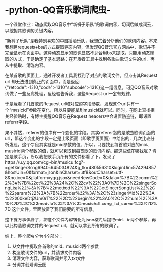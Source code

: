 # -python-QQ音乐歌词爬虫-
一个课堂作业：动态爬取QQ音乐中“新裤子乐队”的歌词内容，切词后做成词云，以挖掘其歌词的关键内容。

“新裤子乐队”是我特别喜欢的中国摇滚乐队，我想试着分析他们的歌词内容。本来我想用requests+bs的方式提取静态内容，但发现QQ音乐官方网站中，歌词并不完全显示在页面中。这种动态显示的歌词显然不适合用bs来提取，只能用动态爬取的方式，于是确定了基本思路：在开发者工具中找到各歌曲歌词文件的url，再从中提取、清洗内容。

在某首歌的页面上，通过开发者工具我找到了对应的歌词文件。但点击其Request url 却无法进到真正的页面中，而是返回{"retcode":-1310,"code":-1310,"subcode":-1310}这一组信息。可见QQ音乐对歌词做了一些反爬处理，但经验告诉我，这些Request url一定有规律。

于是我看了几首歌的Request url和对应的字段参数，发现这个url只有一个“musicid”参数在变化，所以只要能拿到musicid就可以。同时，在网上查找相关经验贴时，有博主提醒QQ音乐在Request headers中会设置防盗链，即设置referer字段。

果不其然，referer的值中有一个变化的字段。其实referer指的是歌曲歌词页面的url，那这个变化的字段一定是上级页面（即歌手页页面）中给出的，几次比较分析发现，这个字段其实就是mid参数的值。所以，只要找到每首歌对应的mid、musicid两个参数的值，就可以获取到每首歌的歌词内容。那这些值在哪找呢？肯定是歌手页，所以我把歌手页所有的文件都看了下，发现了https://u.y.qq.com/cgi-bin/musicu.fcg?-=getSingerSong69405645034824&g_tk=480556310&loginUin=574294857&hostUin=0&format=json&inCharset=utf8&outCharset=utf-8&notice=0&platform=yqq.json&needNewCode=0&data=%7B%22comm%22%3A%7B%22ct%22%3A24%2C%22cv%22%3A0%7D%2C%22singerSongList%22%3A%7B%22method%22%3A%22GetSingerSongList%22%2C%22param%22%3A%7B%22order%22%3A1%2C%22singerMid%22%3A%22000keDtj2Um0rT%22%2C%22begin%22%3A0%2C%22num%22%3A10%7D%2C%22module%22%3A%22musichall.song_list_server%22%7D%7D 这个文件，里面放置了我们需要的所有信息。

这下就万事俱备了，把这个文件内容转化为json格式后提取mid、id两个参数，再以此构造歌词文件的Request url，就可以拿到所有的歌词了。

综上，整个爬虫分为4个部分：
1.	从文件中提取各首歌的mid、musicid两个参数
2.	构造歌词文件的url，并请求文件内容
3.	清理文件内容，获取歌词并写入txt文件
4.	分词并创建词云图

